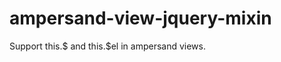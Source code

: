 ampersand-view-jquery-mixin
===========================

Support this.$ and this.$el in ampersand views.
